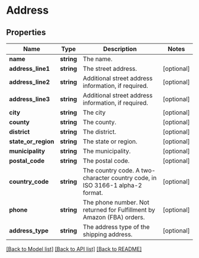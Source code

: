 # Address

## Properties
Name | Type | Description | Notes
------------ | ------------- | ------------- | -------------
**name** | **string** | The name. | 
**address_line1** | **string** | The street address. | [optional] 
**address_line2** | **string** | Additional street address information, if required. | [optional] 
**address_line3** | **string** | Additional street address information, if required. | [optional] 
**city** | **string** | The city | [optional] 
**county** | **string** | The county. | [optional] 
**district** | **string** | The district. | [optional] 
**state_or_region** | **string** | The state or region. | [optional] 
**municipality** | **string** | The municipality. | [optional] 
**postal_code** | **string** | The postal code. | [optional] 
**country_code** | **string** | The country code. A two-character country code, in ISO 3166-1 alpha-2 format. | [optional] 
**phone** | **string** | The phone number. Not returned for Fulfillment by Amazon (FBA) orders. | [optional] 
**address_type** | **string** | The address type of the shipping address. | [optional] 

[[Back to Model list]](../README.md#documentation-for-models) [[Back to API list]](../README.md#documentation-for-api-endpoints) [[Back to README]](../README.md)


